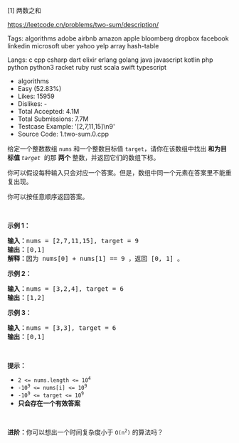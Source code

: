 [1] 两数之和  

https://leetcode.cn/problems/two-sum/description/

Tags:   algorithms   adobe   airbnb   amazon   apple   bloomberg   dropbox   facebook   linkedin   microsoft   uber   yahoo   yelp   array   hash-table 

Langs:  c   cpp   csharp   dart   elixir   erlang   golang   java   javascript   kotlin   php   python   python3   racket   ruby   rust   scala   swift   typescript 

* algorithms
* Easy (52.83%)
* Likes:    15959
* Dislikes: -
* Total Accepted:    4.1M
* Total Submissions: 7.7M
* Testcase Example:  '[2,7,11,15]\n9'
* Source Code:       1.two-sum.0.cpp

<p>给定一个整数数组 <code>nums</code>&nbsp;和一个整数目标值 <code>target</code>，请你在该数组中找出 <strong>和为目标值 </strong><em><code>target</code></em>&nbsp; 的那&nbsp;<strong>两个</strong>&nbsp;整数，并返回它们的数组下标。</p>

<p>你可以假设每种输入只会对应一个答案。但是，数组中同一个元素在答案里不能重复出现。</p>

<p>你可以按任意顺序返回答案。</p>

<p>&nbsp;</p>

<p><strong class="example">示例 1：</strong></p>

<pre>
<strong>输入：</strong>nums = [2,7,11,15], target = 9
<strong>输出：</strong>[0,1]
<strong>解释：</strong>因为 nums[0] + nums[1] == 9 ，返回 [0, 1] 。
</pre>

<p><strong class="example">示例 2：</strong></p>

<pre>
<strong>输入：</strong>nums = [3,2,4], target = 6
<strong>输出：</strong>[1,2]
</pre>

<p><strong class="example">示例 3：</strong></p>

<pre>
<strong>输入：</strong>nums = [3,3], target = 6
<strong>输出：</strong>[0,1]
</pre>

<p>&nbsp;</p>

<p><strong>提示：</strong></p>

<ul>
        <li><code>2 &lt;= nums.length &lt;= 10<sup>4</sup></code></li>
        <li><code>-10<sup>9</sup> &lt;= nums[i] &lt;= 10<sup>9</sup></code></li>
        <li><code>-10<sup>9</sup> &lt;= target &lt;= 10<sup>9</sup></code></li>
        <li><strong>只会存在一个有效答案</strong></li>
</ul>

<p>&nbsp;</p>

<p><strong>进阶：</strong>你可以想出一个时间复杂度小于 <code>O(n<sup>2</sup>)</code> 的算法吗？</p>